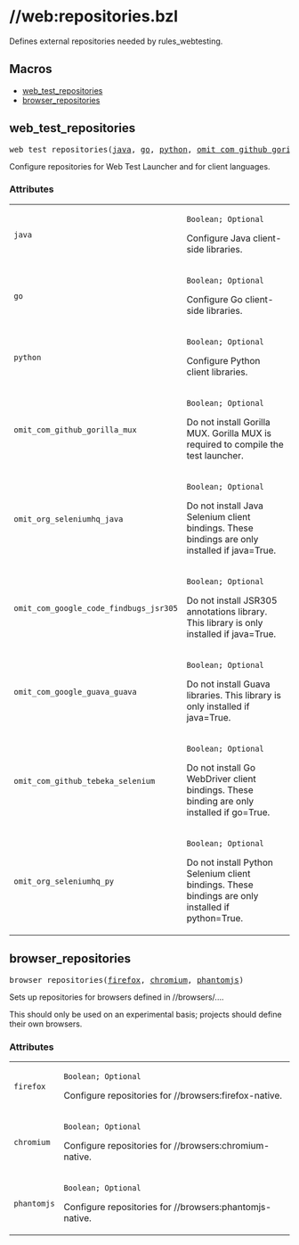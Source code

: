 <!---
Documentation generated by Skydoc
-->

# //web:repositories.bzl

Defines external repositories needed by rules_webtesting.

<nav class="toc">
  <h2>Macros</h2>
  <ul>
    <li><a href="#web_test_repositories">web_test_repositories</a></li>
    <li><a href="#browser_repositories">browser_repositories</a></li>
  </ul>
</nav>
<a name="web_test_repositories"></a>

## web_test_repositories

<pre>
web_test_repositories(<a href="#web_test_repositories.java">java</a>, <a href="#web_test_repositories.go">go</a>, <a href="#web_test_repositories.python">python</a>, <a href="#web_test_repositories.omit_com_github_gorilla_mux">omit_com_github_gorilla_mux</a>, <a href="#web_test_repositories.omit_org_seleniumhq_java">omit_org_seleniumhq_java</a>, <a href="#web_test_repositories.omit_com_google_code_findbugs_jsr305">omit_com_google_code_findbugs_jsr305</a>, <a href="#web_test_repositories.omit_com_google_guava_guava">omit_com_google_guava_guava</a>, <a href="#web_test_repositories.omit_com_github_tebeka_selenium">omit_com_github_tebeka_selenium</a>, <a href="#web_test_repositories.omit_org_seleniumhq_py">omit_org_seleniumhq_py</a>)
</pre>

Configure repositories for Web Test Launcher and for client languages.

<a name="web_test_repositories_args"></a>

### Attributes

<table class="params-table">
  <colgroup>
    <col class="col-param" />
    <col class="col-description" />
  </colgroup>
  <tbody>
    <tr id="web_test_repositories.java">
      <td><code>java</code></td>
      <td>
        <p><code>Boolean; Optional</code></p>
        <p>Configure Java client-side libraries.</p>
      </td>
    </tr>
    <tr id="web_test_repositories.go">
      <td><code>go</code></td>
      <td>
        <p><code>Boolean; Optional</code></p>
        <p>Configure Go client-side libraries.</p>
      </td>
    </tr>
    <tr id="web_test_repositories.python">
      <td><code>python</code></td>
      <td>
        <p><code>Boolean; Optional</code></p>
        <p>Configure Python client libraries.</p>
      </td>
    </tr>
    <tr id="web_test_repositories.omit_com_github_gorilla_mux">
      <td><code>omit_com_github_gorilla_mux</code></td>
      <td>
        <p><code>Boolean; Optional</code></p>
        <p>Do not install Gorilla MUX. Gorilla
MUX is required to compile the test launcher.</p>
      </td>
    </tr>
    <tr id="web_test_repositories.omit_org_seleniumhq_java">
      <td><code>omit_org_seleniumhq_java</code></td>
      <td>
        <p><code>Boolean; Optional</code></p>
        <p>Do not install Java Selenium client bindings.
These bindings are only installed if java=True.</p>
      </td>
    </tr>
    <tr id="web_test_repositories.omit_com_google_code_findbugs_jsr305">
      <td><code>omit_com_google_code_findbugs_jsr305</code></td>
      <td>
        <p><code>Boolean; Optional</code></p>
        <p>Do not install JSR305 annotations
library. This library is only installed if java=True.</p>
      </td>
    </tr>
    <tr id="web_test_repositories.omit_com_google_guava_guava">
      <td><code>omit_com_google_guava_guava</code></td>
      <td>
        <p><code>Boolean; Optional</code></p>
        <p>Do not install Guava libraries. This
library is only installed if java=True.</p>
      </td>
    </tr>
    <tr id="web_test_repositories.omit_com_github_tebeka_selenium">
      <td><code>omit_com_github_tebeka_selenium</code></td>
      <td>
        <p><code>Boolean; Optional</code></p>
        <p>Do not install Go WebDriver client
bindings. These binding are only installed if go=True.</p>
      </td>
    </tr>
    <tr id="web_test_repositories.omit_org_seleniumhq_py">
      <td><code>omit_org_seleniumhq_py</code></td>
      <td>
        <p><code>Boolean; Optional</code></p>
        <p>Do not install Python Selenium client bindings.
These bindings are only installed if python=True.</p>
      </td>
    </tr>
  </tbody>
</table>

<a name="browser_repositories"></a>

## browser_repositories

<pre>
browser_repositories(<a href="#browser_repositories.firefox">firefox</a>, <a href="#browser_repositories.chromium">chromium</a>, <a href="#browser_repositories.phantomjs">phantomjs</a>)
</pre>

Sets up repositories for browsers defined in //browsers/....

This should only be used on an experimental basis; projects should define their
own browsers.

<a name="browser_repositories_args"></a>

### Attributes

<table class="params-table">
  <colgroup>
    <col class="col-param" />
    <col class="col-description" />
  </colgroup>
  <tbody>
    <tr id="browser_repositories.firefox">
      <td><code>firefox</code></td>
      <td>
        <p><code>Boolean; Optional</code></p>
        <p>Configure repositories for //browsers:firefox-native.</p>
      </td>
    </tr>
    <tr id="browser_repositories.chromium">
      <td><code>chromium</code></td>
      <td>
        <p><code>Boolean; Optional</code></p>
        <p>Configure repositories for //browsers:chromium-native.</p>
      </td>
    </tr>
    <tr id="browser_repositories.phantomjs">
      <td><code>phantomjs</code></td>
      <td>
        <p><code>Boolean; Optional</code></p>
        <p>Configure repositories for //browsers:phantomjs-native.</p>
      </td>
    </tr>
  </tbody>
</table>
